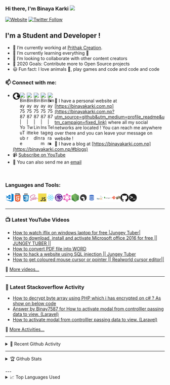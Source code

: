 ### Hi there, I'm Binaya Karki <img src="https://media.giphy.com/media/hvRJCLFzcasrR4ia7z/giphy.gif" width="25px">

[![Website](https://img.shields.io/website?label=binayakarki.com.np&style=for-the-badge&url=https%3A%2F%2Fbinayakarki.com.np)](https://binayakarki.com.np)
[![Twitter Follow](https://img.shields.io/twitter/follow/Binay7587?color=1DA1F2&logo=twitter&style=for-the-badge)](https://twitter.com/intent/follow?original_referer=https%3A%2F%2Fgithub.com%2Binay7587&screen_name=apple_fisherman)

## I'm a Student and Developer !

- 🔭 I’m currently working at [Prithak Creation][working-company].
- 🌱 I’m currently learning everything 🤣
- 👯 I’m looking to collaborate with other content creators
- 🥅 2020 Goals: Contribute more to Open Source projects
- 😃  Fun fact: I love animals 🐶, play games and code and code and code

<!-- ### Spotify Playing 🎧
[<img src="https://now-playing-Binay7587.vercel.app/api/spotify-playing" alt="Binay7587 Spotify Playing" width="350" />](https://open.spotify.com/user/swyqyimdc12jajde4vpwd2x1b) -->

### 📫 Connect with me:

- [<img align="left" alt="binayakarki.com.np" width="22px" src="https://raw.githubusercontent.com/iconic/open-iconic/master/svg/globe.svg" />][website]
[<img align="left" alt="Binay7587 | YouTube" width="22px" src="https://cdn.jsdelivr.net/npm/simple-icons@v3/icons/youtube.svg" />][youtube]
[<img align="left" alt="Binay7587 | Twitter" width="22px" src="https://cdn.jsdelivr.net/npm/simple-icons@v3/icons/twitter.svg" />][twitter]
[<img align="left" alt="Binay7587 | LinkedIn" width="22px" src="https://cdn.jsdelivr.net/npm/simple-icons@v3/icons/linkedin.svg" />][linkedin]
[<img align="left" alt="Binay7587 | Instagram" width="22px" src="https://cdn.jsdelivr.net/npm/simple-icons@v3/icons/instagram.svg" />][instagram]
[<img align="left" alt="Binay7587 | Telegram" width="22px" src="https://cdn.jsdelivr.net/npm/simple-icons@v3/icons/telegram.svg" />][telegram]
- 🔗 I have a personal website at [https://binayakarki.com.np](https://binayakarki.com.np?utm_source=github&utm_medium=profile_readme&utm_campaign=fixed_link) where all my social networks are located ! You can reach me anywhere over there and you can leave your message on website !
- 📝 I have a blog at [https://binayakarki.com.np](https://binayakarki.com.np/#blogs)
- 📹 [Subscribe on YouTube](https://www.youtube.com/channel/UC_YOSQyoq0nm8Mfp2ZZ8fqg)
- 📧 You can also send me an [email](mailto:sayhello@binayakarki.com.np)

<br />

### Languages and Tools:

[<img align="left" alt="Visual Studio Code" width="26px" src="https://raw.githubusercontent.com/github/explore/80688e429a7d4ef2fca1e82350fe8e3517d3494d/topics/visual-studio-code/visual-studio-code.png" />][webdevplaylist]
[<img align="left" alt="HTML5" width="26px" src="https://raw.githubusercontent.com/github/explore/80688e429a7d4ef2fca1e82350fe8e3517d3494d/topics/html/html.png" />][webdevplaylist]
[<img align="left" alt="CSS3" width="26px" src="https://raw.githubusercontent.com/github/explore/80688e429a7d4ef2fca1e82350fe8e3517d3494d/topics/css/css.png" />][cssplaylist]
[<img align="left" alt="Sass" width="26px" src="https://raw.githubusercontent.com/github/explore/80688e429a7d4ef2fca1e82350fe8e3517d3494d/topics/sass/sass.png" />][cssplaylist]
[<img align="left" alt="JavaScript" width="26px" src="https://raw.githubusercontent.com/github/explore/80688e429a7d4ef2fca1e82350fe8e3517d3494d/topics/javascript/javascript.png" />][jsplaylist]
[<img align="left" alt="React" width="26px" src="https://raw.githubusercontent.com/github/explore/80688e429a7d4ef2fca1e82350fe8e3517d3494d/topics/react/react.png" />][reactplaylist]
[<img align="left" alt="Gatsby" width="26px" src="https://raw.githubusercontent.com/github/explore/e94815998e4e0713912fed477a1f346ec04c3da2/topics/gatsby/gatsby.png" />][webdevplaylist]
[<img align="left" alt="GraphQL" width="26px" src="https://raw.githubusercontent.com/github/explore/80688e429a7d4ef2fca1e82350fe8e3517d3494d/topics/graphql/graphql.png" />][webdevplaylist]
[<img align="left" alt="Node.js" width="26px" src="https://raw.githubusercontent.com/github/explore/80688e429a7d4ef2fca1e82350fe8e3517d3494d/topics/nodejs/nodejs.png" />][webdevplaylist]
[<img align="left" alt="Deno" width="26px" src="https://raw.githubusercontent.com/github/explore/361e2821e2dea67711cde99c9c40ed357061cf27/topics/deno/deno.png" />][webdevplaylist]
[<img align="left" alt="SQL" width="26px" src="https://raw.githubusercontent.com/github/explore/80688e429a7d4ef2fca1e82350fe8e3517d3494d/topics/sql/sql.png" />][webdevplaylist]
[<img align="left" alt="MySQL" width="26px" src="https://raw.githubusercontent.com/github/explore/80688e429a7d4ef2fca1e82350fe8e3517d3494d/topics/mysql/mysql.png" />][webdevplaylist]
[<img align="left" alt="MongoDB" width="26px" src="https://raw.githubusercontent.com/github/explore/80688e429a7d4ef2fca1e82350fe8e3517d3494d/topics/mongodb/mongodb.png" />][webdevplaylist]
[<img align="left" alt="Git" width="26px" src="https://raw.githubusercontent.com/github/explore/80688e429a7d4ef2fca1e82350fe8e3517d3494d/topics/git/git.png" />][webdevplaylist]
[<img align="left" alt="GitHub" width="26px" src="https://raw.githubusercontent.com/github/explore/78df643247d429f6cc873026c0622819ad797942/topics/github/github.png" />][webdevplaylist]
[<img align="left" alt="Terminal" width="26px" src="https://raw.githubusercontent.com/github/explore/80688e429a7d4ef2fca1e82350fe8e3517d3494d/topics/terminal/terminal.png" />][webdevplaylist]

<br />
<br />

---

### 📺 Latest YouTube Videos

<!-- YOUTUBE:START -->
- [How to watch iflix on windows laptop for free |Jungey Tuber|](https://www.youtube.com/watch?v=B890vy2-6P0)
- [How to download, install and activate Microsoft office 2016 for free || JUNGEY TUBER ||](https://www.youtube.com/watch?v=-agFTCV38Vo)
- [How to convert PDF file into WORD](https://www.youtube.com/watch?v=S2zOfqGdVqA)
- [How to hack a website using SQL injection || Jungey Tuber](https://www.youtube.com/watch?v=AwFhwhuINNk)
- [How to get coloured mouse cursor or pointer || Realworld cursor editor||](https://www.youtube.com/watch?v=KpdYE1ci7e8)
<!-- YOUTUBE:END -->

🙌 [More videos...](https://www.youtube.com/channel/UC_YOSQyoq0nm8Mfp2ZZ8fqg)

---

### 📕 Latest Stackoverflow Activity

<!-- STACKOVERFLOW:START -->
- [How to decrypt byte array using PHP which i has encrypted on c# ? As show on below code](https://stackoverflow.com/questions/63033173/how-to-decrypt-byte-array-using-php-which-i-has-encrypted-on-c-sharp-as-show-o)
- [Answer by Binay7587 for How to activate modal from controlller passing data to view. (Laravel)](https://stackoverflow.com/questions/62736992/how-to-activate-modal-from-controlller-passing-data-to-view-laravel/62737216#62737216)
- [How to activate modal from controlller passing data to view. (Laravel)](https://stackoverflow.com/questions/62736992/how-to-activate-modal-from-controlller-passing-data-to-view-laravel)
<!-- STACKOVERFLOW:END -->

🙌 [More Activities...](https://stackoverflow.com/users/11777074/binay7587)

---

<details>
  <summary>📝 Recent Github Activity</summary>
  
<!-- START_SECTION:activity -->
<!-- END_SECTION:activity -->
</details>

---

<details>
  <summary>🏆 Github Stats</summary><br>
  <img align="left" alt="Binay7587's Github Stats" src="https://github-readme-stats.vercel.app/api?username=Binay7587&show_icons=true&hide_border=true" />
</details>
<br>
---

<details>
  <summary>📈 Top Languages Used</summary><br>
  <img align="left" alt="Binay7587's Github Stats" src="https://github-readme-stats.vercel.app/api/top-langs/?username=Binay7587&show_icons=true&hide_border=true" />
</details>

[website]: https://binayakarki.com.np
[working-company]: http://www.prithakcreation.com/
[twitter]: https://twitter.com/Binay7587
[youtube]: https://www.youtube.com/channel/UC_YOSQyoq0nm8Mfp2ZZ8fqg
[instagram]: https://instagram.com/Binay7587
[linkedin]: https://linkedin.com/in/Binay7587
[telegram]: https://t.me/Binay7587
[webdevplaylist]: https://www.youtube.com/playlist?list=PLkwxH9e_vrAJ0WbEsFA9W3I1W-g_BTsbt
[jsplaylist]: https://www.youtube.com/playlist?list=PLkwxH9e_vrALRJKu7wfXby3MKeflhTu6B
[cssplaylist]: https://www.youtube.com/playlist?list=PLkwxH9e_vrALSdvZuEh6gqQdmDoDIoqz4
[reactplaylist]: https://www.youtube.com/playlist?list=PLkwxH9e_vrAK4TdffpxKY3QGyHCpxFcQ0